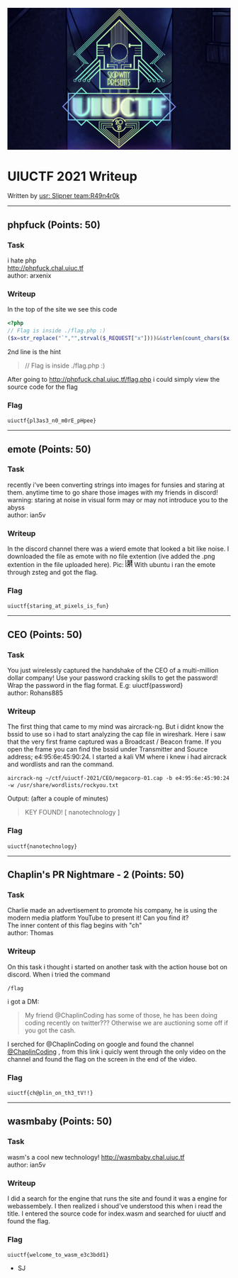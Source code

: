 
![UIUCTF 2021](https://github.com/sonjoh/CTF-Writeups/blob/main/uiuctf-2021/res/uiuctf-2021.png?raw=true)

# UIUCTF 2021 Writeup

Written by [usr: Slipner team:R49n4r0k](https://ctftime.org/user/107395)

---

## phpfuck (Points: 50)
### Task
i hate php
<br/>
<http://phpfuck.chal.uiuc.tf>
<br/>
author: arxenix
### Writeup
In the top of the site we see this code
```php
<?php
// Flag is inside ./flag.php :)
($x=str_replace("`","",strval($_REQUEST["x"])))&&strlen(count_chars($x,3))<=5?print(eval("return $x;")):show_source(__FILE__)&&phpinfo();
```
2nd line is the hint
> // Flag is inside ./flag.php :)

After going to http://phpfuck.chal.uiuc.tf/flag.php i could simply view the source code for the flag
### Flag
```
uiuctf{pl3as3_n0_m0rE_pHpee}
```

---

## emote (Points: 50)
### Task
recently i've been converting strings into images for funsies and staring at them. anytime time to go share those images with my friends in discord!
<br/>
warning: staring at noise in visual form may or may not introduce you to the abyss
<br/>
author: ian5v
### Writeup
In the discord channel there was a wierd emote that looked a bit like noise. I downloaded the file as emote with no file extention (ive added the .png extention in the file uploaded here).
Pic:
![emote.png](https://raw.githubusercontent.com/sonjoh/CTF-Writeups/main/uiuctf-2021/emote/emote.png)
With ubuntu i ran the emote through zsteg and got the flag.
### Flag
```
uiuctf{staring_at_pixels_is_fun}
```

---

## CEO (Points: 50)
### Task
You just wirelessly captured the handshake of the CEO of a multi-million dollar company! Use your password cracking skills to get the password! Wrap the password in the flag format. E.g: uiuctf{password}
<br/>
author: Rohans885
### Writeup
The first thing that came to my mind was aircrack-ng. But i didnt know the bssid to use so i had to start analyzing the cap file in wireshark. Here i saw that the very first frame captured was a Broadcast / Beacon frame. If you open the frame you can find the bssid under Transmitter and Source address; e4:95:6e:45:90:24. I started a kali VM where i knew i had aircrack and wordlists and ran the command.
```
aircrack-ng ~/ctf/uiuctf-2021/CEO/megacorp-01.cap -b e4:95:6e:45:90:24 -w /usr/share/wordlists/rockyou.txt
```
Output: (after a couple of minutes)
> KEY FOUND! [ nanotechnology ]
### Flag
```
uiuctf{nanotechnology}
```

---

## Chaplin's PR Nightmare - 2 (Points: 50)
### Task
Charlie made an advertisement to promote his company, he is using the modern media platform YouTube to present it! Can you find it?
<br/>
The inner content of this flag begins with "ch"
<br/>
author: Thomas
### Writeup
On this task i thought i started on another task with the action house bot on discord. When i tried the command
```
/flag
```
i got a DM:
> My friend @ChaplinCoding has some of those, he has been doing coding recently on twitter??? Otherwise we are auctioning some off if you got the cash.

I serched for @ChaplinCoding on google and found the channel [@ChaplinCoding](https://www.youtube.com/channel/UCxPyHVMa8TyKrOj05x86osA/featured) , from this link i quicly went through the only video on the channel and found the flag on the screen in the end of the video.
### Flag
```
uiuctf{ch@plin_on_th3_tV!!}
```

---

## wasmbaby (Points: 50)
### Task
wasm's a cool new technology! <http://wasmbaby.chal.uiuc.tf>
<br/>
author: ian5v
### Writeup
I did a search for the engine that runs the site and found it was a engine for webassembely. I then realized i shoud've understood this when i read the title.
I entered the source code for index.wasm and searched for uiuctf and found the flag.
### Flag
```
uiuctf{welcome_to_wasm_e3c3bdd1}
```

<!--
## back_to_basics (Points: ) -UNSOLVED
### Task
Shoutout to those people who think that base64 is proper encryption
author: epistemologist

Attachments: main.py, flag_enc
### Writeup
### Flag
## Welcome to UIUCTF'21 1 (Points: 1)
### Task
Welcome to UIUCTF'21! Your flag can be found on this very page.
>Hint:
>take a closer look at the wonderful background art :)
### Writeup
Found the flag in the bacgroud picture on uiuc.tf
### Flag
```
uiuctf{secret_pictures}
```

## Join our Discord 1 (Points: 1)
### Task
Join the discord
### Flag
```
uiuctf{y0u_j01n3d_tH3_dIsCorD!!!}
```
--->


 - SJ
